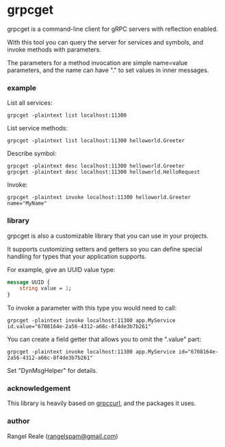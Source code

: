 # grpcget

grpcget is a command-line client for gRPC servers with reflection enabled.

With this tool you can query the server for services and symbols, and invoke methods with parameters.

The parameters for a method invocation are simple name=value parameters, and the name can have "." to set values in inner messages.

### example

List all services:

    grpcget -plaintext list localhost:11300

List service methods:

    grpcget -plaintext list localhost:11300 helloworld.Greeter 

Describe symbol:

    grpcget -plaintext desc localhost:11300 helloworld.Greeter 
    grpcget -plaintext desc localhost:11300 helloworld.HelloRequest 

Invoke:

    grpcget -plaintext invoke localhost:11300 helloworld.Greeter name="MyName"
    
### library

grpcget is also a customizable library that you can use in your projects.

It supports customizing setters and getters so you can define special handling for types that your application supports.

For example, give an UUID value type:

```proto
message UUID {
    string value = 1;
}
```

To invoke a parameter with this type you would need to call:

    grpcget -plaintext invoke localhost:11300 app.MyService id.value="6708164e-2a56-4312-a66c-8f4de3b7b261"

You can create a field getter that allows you to omit the ".value" part:

    grpcget -plaintext invoke localhost:11300 app.MyService id="6708164e-2a56-4312-a66c-8f4de3b7b261"

Set "DynMsgHelper" for details. 
    
### acknowledgement

This library is heavily based on [grpccurl](https://github.com/fullstorydev/grpcurl), and the packages it uses.    
    
### author

Rangel Reale (rangelspam@gmail.com)
